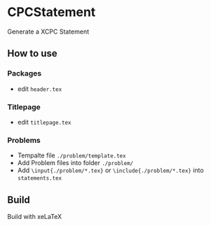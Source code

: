 # CPCStatement
Generate a XCPC Statement

## How to use

### Packages

- edit `header.tex`

### Titlepage

- edit `titlepage.tex`

### Problems

- Tempalte file `./problem/template.tex`
- Add Problem files into folder `./problem/`
- Add `\input{./problem/*.tex}` or `\include{./problem/*.tex}` into `statements.tex`

## Build

Build with xeLaTeX

